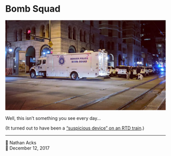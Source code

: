 # Bomb Squad

![A large truck marked “Denver Police Bomb Squad” blocks a nighttime intersection](assets/564181d1e2f35df3c7ceab0b82546c38.webp)

Well, this isn’t something you see every day…

(It turned out to have been a [“suspicious device” on an RTD train](http://www.9news.com/mobile/article/news/local/all-clear-given-after-suspicious-device-spotted-on-rtd-train/73-498997303).)

- - - -

<span aria-hidden="true">👤</span> Nathan Acks  
<span aria-hidden="true">📅</span> December 12, 2017
